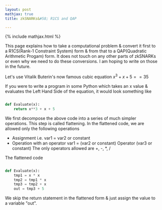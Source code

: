```yaml
---
layout: post
mathjax: true
title: zkSNARKs&#58; R1CS and QAP

---
```


{% include mathjax.html %}

This page explains how to take a computational problem & convert it first to a R1CS(Rank-1 Constraint System) form & from that to a QAP(Quadratic Arithmetic Progam) form. It does not touch on any other parts of zkSNARKs or even why we need to do these conversions. I am hoping to write on those in the future.  

Let's use Vitalik Buterin's now famous cubic equation $x^3 + x + 5 == 35$

If you were to write a program in some Python which takes an x value & evaluates the Left Hand Side of the equation, it would look something like

~~~python

def Evaluate(x):
    return x**3 + x + 5

~~~

We first decompose the above code into a series of much simpler operations. This step is called flattening.
In the flattened code, we are allowed only the following operations 

- Assignment i.e. var1 = var2 or constant
- Operation with an operator var1 = (var2 or constant) Operator (var3 or constant) 
The only operators allowed are +, -, \*, / 


The flattened code 
~~~python

def Evaluate(x):
    tmp1 = x * x 
    tmp2 = tmp1 * x 
    tmp3 = tmp2 + x
    out = tmp3 + 5
~~~
    
We skip the return statement in the flattened form & just assign the value to a variable "out".




